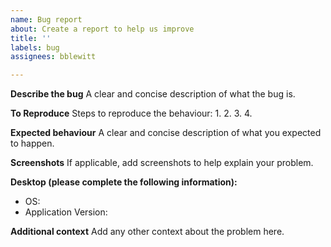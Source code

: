 ```yaml
---
name: Bug report
about: Create a report to help us improve
title: ''
labels: bug
assignees: bblewitt

---
```


**Describe the bug**
A clear and concise description of what the bug is.

**To Reproduce**
Steps to reproduce the behaviour:
1.
2.
3.
4.

**Expected behaviour**
A clear and concise description of what you expected to happen.

**Screenshots**
If applicable, add screenshots to help explain your problem.

**Desktop (please complete the following information):**
 - OS:
 - Application Version:

**Additional context**
Add any other context about the problem here.
